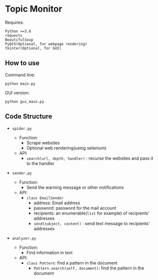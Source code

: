 # Topic Monitor

Requires:
```
Python >=3.6
requests
BeautifulSoup
PyQt5(Optional, for webpage rendering)
tkinter(Optional, for GUI)
```

## How to use

Command line:
```
python main.py
```

GUI version:
```
python gui_main.py
```

## Code Structure

* `spider.py`
    * Function:
        * Scrape websites
        * Optional web rendering(using selenium)
    * API:
        * `search(url, depth, handler)` : recurse the websites and pass it to the handler

* `sender.py`
    * Function:
        * Send the warning message or other notifications
    * API:
        * `class EmailSender`
            * address: Email address
            * password: password for the mail account
            * recipients: an enumerable(`list` for example) of recipients' addresses
            * `send(subject, content)` : send text message to recipients' addresses

* `analyzer.py`
    * Function:
        * Find information in text
    * API:
        * `class Pattern`: find a pattern in the document
            * `Pattern.search(self, document)`: find the pattern in the document
